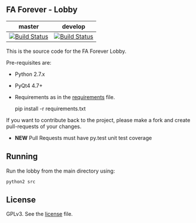  

FA Forever - Lobby 
------------------
master|develop
 ------------ | -------------
[![Build Status](https://travis-ci.org/FAForever/lobby.svg?branch=master)](https://travis-ci.org/FAForever/lobby) | [![Build Status](https://travis-ci.org/FAForever/lobby.svg?branch=develop)](https://travis-ci.org/FAForever/lobby)
 

This is the source code for the FA Forever Lobby.

Pre-requisites are:

- Python 2.7.x
- PyQt4 4.7+
- Requirements as in the [requirements](requirements.txt) file.


    pip install -r requirements.txt


If you want to contribute back to the project, please make a fork and create
pull-requests of your changes.

- **NEW** Pull Requests must have py.test unit test coverage


Running
-------

Run the lobby from the main directory using:

    python2 src

License
-------

GPLv3. See the [license](license.txt) file.
